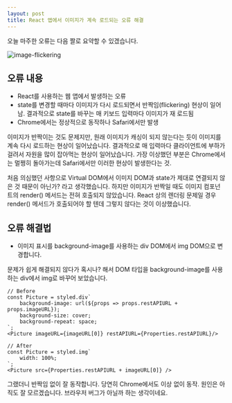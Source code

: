 ```yaml
---
layout: post
title: React 앱에서 이미지가 계속 로드되는 오류 해결
---
```


오늘 마주한 오류는 다음 짤로 요약할 수 있겠습니다.

![image-flickering](/assets/img/programming/190815/1.gif)

## 오류 내용
* React를 사용하는 웹 앱에서 발생하는 오류
* state를 변경할 때마다 이미지가 다시 로드되면서 반짝임(flickering) 현상이 일어남. 결과적으로 state를 바꾸는 매 키보드 입력마다 이미지가 재 로드됨
* Chrome에서는 정상적으로 동작하나 Safari에서만 발생

이미지가 반짝이는 것도 문제지만, 원래 이미지가 캐싱이 되지 않는다는 듯이 이미지를 계속 다시 로드하는 현상이 일어났습니다.
결과적으로 매 입력마다 클라이언트에 부하가 걸려서 자원을 많이 잡아먹는 현상이 일어났습니다.
가장 이상했던 부분은 Chrome에서는 멀쩡히 돌아가는데 Safari에서만 이러한 현상이 발생한다는 것. 

처음 의심했던 사항으로 Virtual DOM에서 이미지 DOM과 state가 제대로 연결되지 않은 것 때문이 아닌가? 라고 생각했습니다.
하지만 이미지가 반짝일 때도 이미지 컴포넌트의 render() 메서드는 전혀 호출되지 않았습니다.
React 상의 렌더링 문제일 경우 render() 메서드가 호출되어야 할 텐데 그렇지 않다는 것이 이상했습니다.

## 오류 해결법
* 이미지 표시를 background-image를 사용하는 div DOM에서 img DOM으로 변경합니다.

문제가 쉽게 해결되지 않다가 혹시나? 해서 DOM 타입을 background-image를 사용하는 div에서 img로 바꾸어 보았습니다.
```
// Before
const Picture = styled.div`
    background-image: url(${props => props.restAPIURL + props.imageURL});
    background-size: cover;
    background-repeat: space;
`;
<Picture imageURL={imageURL[0]} restAPIURL={Properties.restAPIURL}/>

// After
const Picture = styled.img`
    width: 100%;
`;
<Picture src={Properties.restAPIURL + imageURL[0]} />
```

그랬더니 반짝임 없이 잘 동작합니다. 당연히 Chrome에서도 이상 없이 동작.
원인은 아직도 잘 모르겠습니다. 브라우저 버그가 아닐까 하는 생각이네요.
